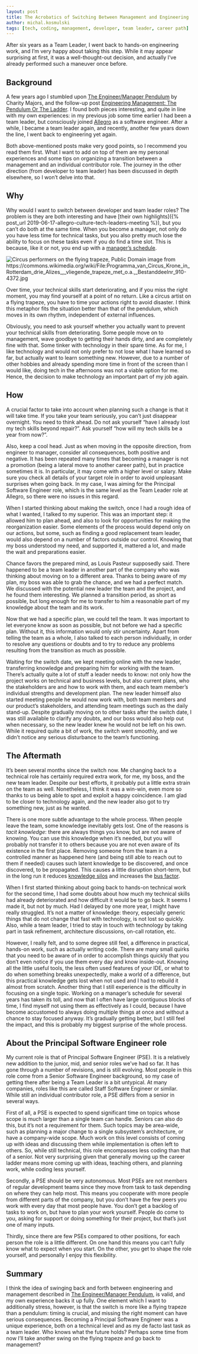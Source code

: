 ```yaml
---
layout: post
title: The Acrobatics of Switching Between Management and Engineering
author: michal.kosmulski
tags: [tech, coding, management, developer, team leader, career path]
---
```

After six years as a Team Leader, I went back to hands-on engineering work, and I’m very happy about taking
this step. While it may appear surprising at first, it was a well-thought-out decision, and actually I’ve already
performed such a maneuver once before.

## Background

A few years ago I stumbled upon [The Engineer/Manager Pendulum](https://charity.wtf/2017/05/11/the-engineer-manager-pendulum/)
by Charity Majors, and the follow-up post [Engineering Management: The Pendulum Or The Ladder](https://charity.wtf/2019/01/04/engineering-management-the-pendulum-or-the-ladder/).
I found both pieces interesting, and quite in line with my own experiences: in my previous job some time earlier I
had been a team leader, but consciously joined [Allegro](https://allegro.tech) as a software engineer. After a while, I
became a team leader again, and recently, another few years down the line, I went back to engineering yet again.

Both above-mentioned posts make very good points, so I recommend you read them first. What I want to add on top of
them are my personal experiences and some tips on organizing a transition between a management and an individual
contributor role. The journey in the other direction (from developer to team leader) has been discussed in depth
elsewhere, so I won’t delve into that.

## Why

Why would I want to switch between developer and team leader roles? The problem is they are both interesting and have
[their own highlights]({% post_url 2019-06-17-allegro-culture-tech-leaders-meeting %}), but you can’t do both at the
same time. When you become a manager, not only do you have less time for technical tasks, but you also pretty much
lose the ability to focus on these tasks even if you do find a time slot. This is because, like it or not, you end
up with a [manager’s schedule](http://www.paulgraham.com/makersschedule.html).

<img src="/assets/img/articles/2023-08-22-management-engineering-acrobatics/flying-trapeze-performers.jpg"
     alt ="Circus performers on the flying trapeze, Public Domain image from https://commons.wikimedia.org/wiki/File:Programma_van_Circus_Krone_in_Rotterdam_drie_Alizes_,_vliegende_trapeze_met_o.a.,_Bestanddeelnr_910-4372.jpg"
     class="small-image"/>

Over time, your technical skills start deteriorating, and if you miss the right moment, you may find yourself at
a point of no return. Like a circus artist on a flying trapeze, you have to time your actions right to avoid
disaster. I think this metaphor fits the situation better than that of the pendulum, which moves in its own rhythm,
independent of external influences.

Obviously, you need to ask yourself whether you actually want to prevent your technical skills from deteriorating. Some
people move on to management, wave goodbye to getting their hands dirty, and are completely fine with that. Some tinker
with technology in their spare time. As for me, I like technology and would not only prefer to not lose what I have
learned so far, but actually want to learn something new. However, due to a number of other hobbies and already
spending more time in front of the screen than I would like, doing tech in the afternoons was not a viable option for
me. Hence, the decision to make technology an important part of my job again.

## How

A crucial factor to take into account when planning such a change is that it will take time. If you take your
team seriously, you can’t just disappear overnight. You need to think ahead. Do not ask yourself “have I already
lost my tech skills beyond repair?”. Ask yourself “how will my tech skills be a year from now?”.

Also, keep a cool head. Just as when moving in the opposite direction, from engineer to manager, consider all
consequences, both positive and negative. It has been repeated many times that becoming a manager is not a promotion
(being a lateral move to another career path), but in practice sometimes it is. In particular, it may come with a
higher level or salary. Make sure you check all details of your target role in order to avoid unpleasant surprises when
going back. In my case, I was aiming for the Principal Software Engineer role, which is the same level as the Team
Leader role at Allegro, so there were no issues in this regard.

When I started thinking about making the switch, once I had a rough idea of what I wanted, I talked to my superior.
This was an important step: it allowed him to plan ahead, and also to look for opportunities for making the
reorganization easier. Some elements of the process would depend only on our actions, but some, such as finding a good
replacement team leader, would also depend on a number of factors outside our control. Knowing that my boss understood
my need, and supported it, mattered a lot, and made the wait and preparations easier.

Chance favors the prepared mind, as Louis Pasteur supposedly said. There happened to be a team leader in
another part of the company who was thinking about moving on to a different area. Thanks to being aware of my plan,
my boss was able to grab the chance, and we had a perfect match. We discussed with the potential new leader the team
and the project, and he found them interesting. We planned a transition period, as short as possible, but long enough
for me to transfer to him a reasonable part of my knowledge about the team and its work.

Now that we had a specific plan, we could tell the team. It was important to let everyone know as soon as possible, but
not before we had a specific plan. Without it, this information would only stir uncertainty. Apart
from telling the team as a whole, I also talked to each person individually, in order to resolve any questions or doubts
and to try to reduce any problems resulting from the transition as much as possible.

Waiting for the switch date, we kept meeting online with the new leader, transferring knowledge and preparing him for
working with the team. There’s actually quite a lot of stuff a leader needs to know: not only how the project
works on technical and business levels, but also current plans, who the stakeholders are and how to work with them,
and each team member’s individual strengths and development plan. The new leader himself also started meeting
people he would now work with, both team members and our product’s stakeholders, and attending team meetings such as
the daily stand-up. Despite gradually moving on to other tasks after the switch date, I was still available to clarify
any doubts, and our boss would also help out when necessary, so the new leader knew he would not be left on his own.
While it required quite a bit of work, the switch went smoothly, and we didn’t notice any serious disturbance to the
team’s functioning.

## The Aftermath

It’s been several months since the switch now. Me changing back to a technical role has certainly required extra work,
for me, my boss, and the new team leader. Despite our best efforts, it probably put a little extra strain on the team as
well. Nonetheless, I think it was a win-win, even more so thanks to us being able to spot and exploit a happy
coincidence. I am glad to be closer to technology again, and the new leader also got to try something new, just as he
wanted.

There is one more subtle advantage to the whole process. When people leave the team, some knowledge inevitably gets
lost. One of the reasons is _tacit knowledge_: there are always things you know, but are not aware of knowing. You can
use this knowledge when it’s needed, but you will probably not transfer it to others because you are not even aware of
its existence in the first place. Removing someone from the team in a controlled manner as happened here (and being
still able to reach out to them if needed) causes such latent knowledge to be discovered, and once discovered, to be
propagated. This causes a little disruption short-term, but in the long run it reduces
[knowledge silos](https://en.wikipedia.org/wiki/Information_silo) and increases the
[bus factor](https://en.wikipedia.org/wiki/Bus_factor).

When I first started thinking about going back to hands-on technical work for the second time, I had some doubts about
how much my technical skills had already deteriorated and how difficult it would be to go back. It seems I made it, but
not by much. Had I delayed by one more year, I might have really struggled. It’s not a matter of knowledge: theory,
especially generic things that do not change that fast with technology, is not lost so quickly. Also, while a team
leader, I tried to stay in touch with technology by taking part in task refinement, architecture discussions, on-call
rotation, etc.

However, I really felt, and to some degree still feel, a difference in practical, hands-on work, such as actually
writing code. There are many small quirks that you need to be aware of in order to accomplish things quickly that you
don’t even notice if you use them every day and know inside-out. Knowing all the little useful tools, the less often
used features of your IDE, or what to do when something breaks unexpectedly, make a world of a difference, but this
practical knowledge gets lost when not used and I had to rebuild it almost from scratch. Another thing that I still
experience is the difficulty in focusing on a single topic. Working on a manager’s schedule for several years has taken
its toll, and now that I often have large contiguous blocks of time, I find myself not using them as effectively as I
could, because I have become accustomed to always doing multiple things at once and without a chance to stay focused
anyway. It’s gradually getting better, but I still feel the impact, and this is probably my biggest surprise of the
whole process.

## About the Principal Software Engineer role

My current role is that of Principal Software Engineer (PSE). It is a relatively new addition to the junior, mid,
and senior roles we’ve had so far. It has gone through a number of revisions, and is still evolving. Most people in this
role come from a Senior Software Engineer background, so my case of getting there after being a Team Leader is a bit
untypical. At many companies, roles like this are called Staff Software Engineer or similar. While still an individual
contributor role, a PSE differs from a senior in several ways.

First of all, a PSE is expected to spend significant time on topics whose scope is much larger than a single team can
handle. Seniors can also do this, but it’s not a requirement for them. Such topics may be area-wide, such as planning a
major change to a single subsystem’s architecture, or have a company-wide scope. Much work on this level consists of
coming up with ideas and discussing them while implementation is often left to others. So, while still technical, this
role encompasses less coding than that of a senior. Not very surprising given that generally moving up the career ladder
means more coming up with ideas, teaching others, and planning work, while coding less yourself.

Secondly, a PSE should be very autonomous. Most PSEs are not members of regular development teams since they move from
task to task depending on where they can help most. This means you cooperate with more people from different parts of
the company, but you don’t have the few peers you work with every day that most people have. You don’t get a backlog
of tasks to work on, but have to plan your work yourself. People do come to you, asking for support or doing something
for their project, but that’s just one of many inputs.

Thirdly, since there are few PSEs compared to other positions, for each person the role is a little different. On one
hand this means you can’t fully know what to expect when you start. On the other, you get to shape the role yourself,
and personally I enjoy this flexibility.

## Summary

I think the idea of swinging back and forth between engineering and management described in
[The Engineer/Manager Pendulum](https://charity.wtf/2017/05/11/the-engineer-manager-pendulum/),
is valid, and my own experience backs it up fully. One element which I want to additionally stress, however, is that
the switch is more like a flying trapeze than a pendulum: timing is crucial, and missing the right moment can have
serious consequences. Becoming a Principal Software Engineer was a unique experience, both on a technical
level and as my de facto last task as a team leader. Who knows what the future holds? Perhaps some time from now I’ll
take another swing on the flying trapeze and go back to management?
